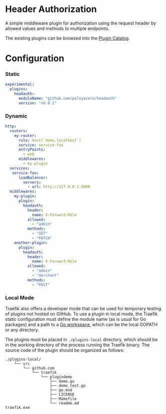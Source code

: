 # Header Authorization
A simple middleware plugin for authorization using the request header by allowed values and methods to multiple endpoints.

The existing plugins can be browsed into the [Plugin Catalog](https://plugins.traefik.io).

# Configuration

### Static

```yaml
experimental:
  plugins:
    headauth:
      moduleName: "github.com/poloyacero/headauth"
      version: "v0.0.1"
```

### Dynamic

```yaml
http:
  routers:
    my-router:
      rule: host(`demo.localhost`)
      service: service-foo
      entryPoints:
        - web
      middlewares:
        - my-plugin
  services:
   service-foo:
      loadBalancer:
        servers:
          - url: http://127.0.0.1:5000
  middlewares:
    my-plugin:
      plugin:
        headauth:
          header:
            name: X-Forward-Role
          allowed:
            - "admin"
          methods:
            - "GET"
            - "PATCH"
    another-plugin:
      plugin:
        headauth:
          header:
            name: X-Forward-Role
          allowed:
            - "admin"
            - "merchant"
          methods:
            - "POST"
```

### Local Mode

Traefik also offers a developer mode that can be used for temporary testing of plugins not hosted on GitHub.
To use a plugin in local mode, the Traefik static configuration must define the module name (as is usual for Go packages) and a path to a [Go workspace](https://golang.org/doc/gopath_code.html#Workspaces), which can be the local GOPATH or any directory.

The plugins must be placed in `./plugins-local` directory,
which should be in the working directory of the process running the Traefik binary.
The source code of the plugin should be organized as follows:

```
./plugins-local/
    └── src
        └── github.com
            └── traefik
                └── plugindemo
                    ├── demo.go
                    ├── demo_test.go
                    ├── go.mod
                    ├── LICENSE
                    ├── Makefile
                    └── readme.md
traefik.exe
```
